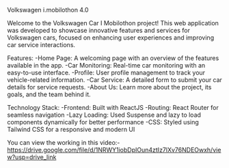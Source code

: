 Volkswagen i.mobilothon 4.0

Welcome to the Volkswagen Car I Mobilothon project! This web application was developed to showcase innovative features and services for Volkswagen cars, focused on enhancing user experiences and improving car service interactions.

Features:
-Home Page: A welcoming page with an overview of the features available in the app.
-Car Monitoring: Real-time car monitoring with an easy-to-use interface.
-Profile: User profile management to track your vehicle-related information.
-Car Service: A detailed form to submit your car details for service requests.
-About Us: Learn more about the project, its goals, and the team behind it.

Technology Stack:
-Frontend: Built with ReactJS
-Routing: React Router for seamless navigation
-Lazy Loading: Used Suspense and lazy to load components dynamically for better performance
-CSS: Styled using Tailwind CSS for a responsive and modern UI

You can view the working in this video:-https://drive.google.com/file/d/1NRWY1iobDpIOun4ztIz7lXv76NDEOwxh/view?usp=drive_link
